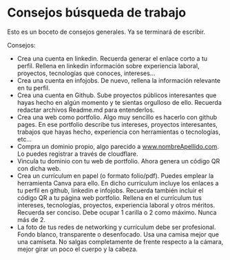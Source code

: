 # Consejos búsqueda de trabajo

Esto es un boceto de consejos generales. Ya se terminará de escribir.

Consejos:

* Crea una cuenta en linkedin. Recuerda generar el enlace corto a tu perfil. Rellena en linkedin información sobre experiencia laboral, proyectos, tecnologías que conoces, intereses...
* Crea una cuenta en infojobs. De nuevo, rellena la información relevante en tu perfil.
* Crea una cuenta en Github. Sube proyectos públicos interesantes que hayas hecho en algún momento y te sientas orgulloso de ello. Recuerda redactar archivos Readme.md para entenderlos.
* Crea una web como portfolio. Algo muy sencillo es hacerlo con github pages. En ese portfolio describe tus intereses, proyectos interesantes, trabajos que hayas hecho, experiencia con herramientas o tecnologías, etc...
* Compra un dominio propio, algo parecido a www.nombreApellido.com. Lo puedes registrar a través de cloudflare.
* Vincula tu dominio con tu web de portfolio. Ahora genera un código QR con dicha web.
* Crea un currículum en papel (o formato folio/pdf). Puedes emplear la herramienta Canva para ello. En dicho currículum incluye los enlaces a tu perfil en github, linkedin e infojobs. Recuerda también incluir el código QR a tu página web portfolio. Rellena en el currículum tus intereses, tecnologías, proyectos, experiencia laboral y otros méritos. Recuerda ser conciso. Debe ocupar 1 carilla o 2 como máximo. Nunca más de 2.
* La foto de tus redes de networking y currículum debe ser profesional. Fondo blanco, transparente o desenfocado. Usa una camisa mejor que una camiseta. No salgas completamente de frente respecto a la cámara, mejor girar un poco el cuerpo y la cabeza.

